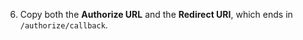 6. Copy both the **Authorize URL** and the **Redirect URI**, which ends in `/authorize/callback`.<br><br>

